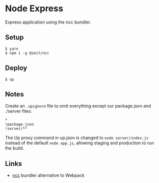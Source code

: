 
# Node Express

Express application using the ncc bundler.

## Setup

```
$ yarn
$ npm i -g @zeit/ncc
```

## Deploy

```
$ up
```

## Notes

Create an `.upignore` file to omit everything except our package.json and ./server files:

```
*
!package.json
!server/**
```

The Up proxy command in up.json is changed to `node server/index.js` instead of the default `node app.js`,
allowing staging and production to run the build.

## Links

- [ncc](https://github.com/zeit/ncc) bundler alternative to Webpack
